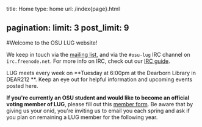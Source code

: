 title: Home
type: home
url: /index{page}.html

pagination:
    limit: 3
    post_limit: 9
---

#Welcome to the OSU LUG website!

We keep in touch via the [mailing list][ml], and via the `#osu-lug` IRC
channel on `irc.freenode.net`. For more info on IRC, check out our [IRC
guide][ircguide].

LUG meets every week on
**Tuesday at 6:00pm at the Dearborn Library in DEAR212 **.
Keep an eye out for helpful information and upcoming events posted here.

**If you're currently an OSU student and would like to become an official
voting member of LUG**, please fill out this [member form](form). Be aware that
by giving us your onid, you're inviting us to email you each spring and ask if
you plan on remaining a LUG member for the following year.

[form]: https://docs.google.com/spreadsheet/viewform?formkey=dDIySHZQeHNhbFhkd25uaTFUNEZubnc6MQ
[gh-issues]: https://github.com/OSULUG/OSULUG-Website/issues
[source]: https://github.com/OSULUG/OSULUG-Website/
[ircguide]: /blog/20110915-irc/
[ml]: http://lists.oregonstate.edu/mailman/listinfo/linux

